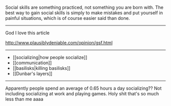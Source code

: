 Social skills are something practiced, not something you are born with. The best way to gain social skills is simply to make mistakes and put yourself in painful situations, which is of course easier said than done.

----

God I love this article

http://www.plausiblydeniable.com/opinion/gsf.html

-----

 - [[socializing|how people socialize]]
 - [[communication]]
 - [[basilisks|killing basilisks]]
 - [[Dunbar's layers]]

----

Apparently people spend an average of 0.65 hours a day socializing?? Not including socializing at work and playing games. Holy shit that's so much less than me aaaa
